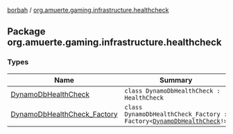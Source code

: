[borbah](../index.md) / [org.amuerte.gaming.infrastructure.healthcheck](./index.md)

## Package org.amuerte.gaming.infrastructure.healthcheck

### Types

| Name | Summary |
|---|---|
| [DynamoDbHealthCheck](-dynamo-db-health-check/index.md) | `class DynamoDbHealthCheck : HealthCheck` |
| [DynamoDbHealthCheck_Factory](-dynamo-db-health-check_-factory/index.md) | `class DynamoDbHealthCheck_Factory : Factory<`[`DynamoDbHealthCheck`](-dynamo-db-health-check/index.md)`!>` |
